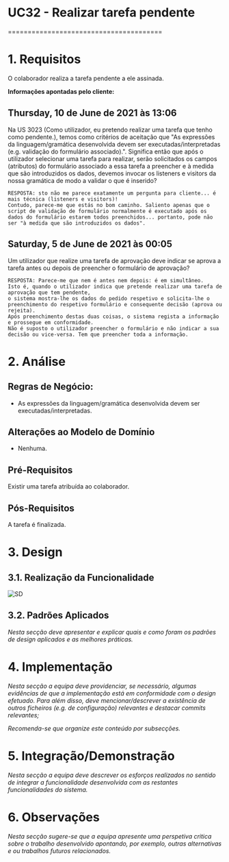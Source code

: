 # UC32 - Realizar tarefa pendente
=======================================

# 1. Requisitos

O colaborador realiza a tarefa pendente a ele assinada.

**Informações apontadas pelo cliente:**

## Thursday, 10 de June de 2021 às 13:06

Na US 3023 (Como utilizador, eu pretendo realizar uma tarefa que tenho como pendente.), temos como critérios de
aceitação que "As expressões da linguagem/gramática desenvolvida devem ser executadas/interpretadas (e.g. validação do
formulário associado).". Significa então que após o utilizador selecionar uma tarefa para realizar, serão solicitados os
campos (atributos) do formulário associado a essa tarefa a preencher e à medida que são introduzidos os dados, devemos
invocar os listeners e visitors da nossa gramática de modo a validar o que é inserido?

    RESPOSTA: sto não me parece exatamente um pergunta para cliente... é mais técnica (listeners e visitors)!
    Contudo, parece-me que estás no bom caminho. Saliento apenas que o script de validação de formulário normalmente é executado após os dados do formulário estarem todos preenchidos... portanto, pode não ser "à medida que são introduzidos os dados".

## Saturday, 5 de June de 2021 às 00:05

Um utilizador que realize uma tarefa de aprovação deve indicar se aprova a tarefa antes ou depois de preencher o
formulário de aprovação?

    RESPOSTA: Parece-me que nem é antes nem depois: é em simultâneo.
    Isto é, quando o utilizador indica que pretende realizar uma tarefa de aprovação que tem pendente, 
    o sistema mostra-lhe os dados do pedido respetivo e solicita-lhe o preenchimento do respetivo formulário e consequente decisão (aprova ou rejeita). 
    Após preenchimento destas duas coisas, o sistema regista a informação e prossegue em conformidade.
    Não é suposto o utilizador preencher o formulário e não indicar a sua decisão ou vice-versa. Tem que preencher toda a informação.

# 2. Análise

## Regras de Negócio:

- As expressões da linguagem/gramática desenvolvida devem ser executadas/interpretadas.

## Alterações ao Modelo de Domínio

- Nenhuma.

## Pré-Requisitos

Existir uma tarefa atribuída ao colaborador.

## Pós-Requisitos

A tarefa é finalizada.

# 3. Design

## 3.1. Realização da Funcionalidade

![SD](SD.svg)

## 3.2. Padrões Aplicados

*Nesta secção deve apresentar e explicar quais e como foram os padrões de design aplicados e as melhores práticas.*

# 4. Implementação

*Nesta secção a equipa deve providenciar, se necessário, algumas evidências de que a implementação está em conformidade
com o design efetuado. Para além disso, deve mencionar/descrever a existência de outros ficheiros (e.g. de configuração)
relevantes e destacar commits relevantes;*

*Recomenda-se que organize este conteúdo por subsecções.*

# 5. Integração/Demonstração

*Nesta secção a equipa deve descrever os esforços realizados no sentido de integrar a funcionalidade desenvolvida com as
restantes funcionalidades do sistema.*

# 6. Observações

*Nesta secção sugere-se que a equipa apresente uma perspetiva critica sobre o trabalho desenvolvido apontando, por
exemplo, outras alternativas e ou trabalhos futuros relacionados.*
